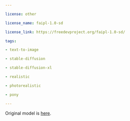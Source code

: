 ---
license: other
license_name: faipl-1.0-sd
license_link: https://freedevproject.org/faipl-1.0-sd/
tags:
- text-to-image
- stable-diffusion
- stable-diffusion-xl
- realistic
- photorealistic
- pony
---

Original model is [here](https://civitai.com/models/515034/jib-mix-pony-realistic?modelVersionId=598011).

